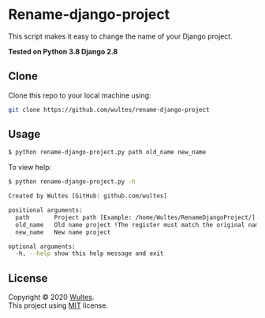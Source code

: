 
# Rename-django-project

This script makes it easy to change the name of your Django project.  

__Tested on Python 3.8 Django 2.8__

## Clone

Clone this repo to your local machine using:

```bash
git clone https://github.com/wultes/rename-django-project
```

## Usage

```bash
$ python rename-django-project.py path old_name new_name
```
To view help:

```bash
$ python rename-django-project.py -h

Created by Wultes [GitHub: github.com/wultes]

positional arguments:
  path       Project path [Example: /home/Wultes/RenameDjangoProject/]
  old_name   Old name project !The register must match the original name of the project.
  new_name   New name project

optional arguments:
  -h, --help show this help message and exit
```

## License
Copyright © 2020 [Wultes](https://github.com/wultes/).  
This project using [MIT](https://choosealicense.com/licenses/mit/) license.
